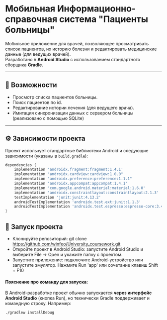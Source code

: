 # Мобильная Информационно-справочная система "Пациенты больницы"

Мобильное приложение для врачей, позволяющее просматривать список пациентов, их историю болезни и редактировать медицинские данные (для ведущих врачей).  
Разработано в **Android Studio** с использованием стандартного сборщика **Gradle**.

---

## 📌 Возможности
- Просмотр списка пациентов больницы.
- Поиск пациентов по id.
- Редактирование истории лечения (для ведущего врача).
- Имитация синхронизации данных с сервером больницы (реализовано с помощью SQLite)

---

## ⚙️ Зависимости проекта
Проект использует стандартные библиотеки Android и следующие зависимости (указаны в `build.gradle`):
```gradle
dependencies {
    implementation 'androidx.fragment:fragment:1.4.1'
    implementation "androidx.cardview:cardview:1.0.0"
    implementation "androidx.preference:preference:1.1.1"
    implementation 'androidx.appcompat:appcompat:1.4.1'
    implementation 'com.google.android.material:material:1.6.0'
    implementation 'androidx.constraintlayout:constraintlayout:2.1.3'
    testImplementation 'junit:junit:4.13.2'
    androidTestImplementation 'androidx.test.ext:junit:1.1.3'
    androidTestImplementation 'androidx.test.espresso:espresso-core:3.4.0'
}
```
### 
## 🚀 Запуск проекта

- Клонируйте репозиторий: git clone https://github.com/winfeo/University_coursework.git
- Откройте проект в Android Studio: запустите Android Studio и выберите File → Open и укажите папку с проектом.
- Запустите приложение: подключите Android-устройство или запустите эмулятор. Нажмите Run 'app' или сочетание клавиш Shift + F10

#### Пояснение про команду для запуска:
В Android-разработке проект обычно запускается **через интерфейс Android Studio** (кнопка Run), но технически Gradle поддерживает и командную строку. Например:
```bash
./gradlew installDebug
```
